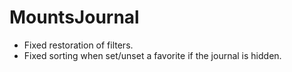 # MountsJournal

* Fixed restoration of filters.
* Fixed sorting when set/unset a favorite if the journal is hidden.